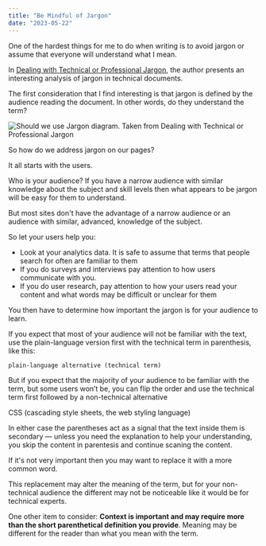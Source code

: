 ```yaml
---
title: "Be Mindful of Jargon"
date: "2023-05-22"
---
```


One of the hardest things for me to do when writing is to avoid jargon or assume that everyone will understand what I mean.

In [Dealing with Technical or Professional Jargon](https://www.nngroup.com/articles/technical-jargon/), the author presents an interesting analysis of jargon in technical documents.

The first consideration that I find interesting is that jargon is defined by the audience reading the document. In other words, do they understand the term?

![Should we use Jargon diagram. Taken from [Dealing with Technical or Professional Jargon](https://www.nngroup.com/articles/technical-jargon/)](https://res.cloudinary.com/dfh6ihzvj/image/upload/c_scale,w_500/f_auto,q_auto/should-we-use-jargon-1)

So how do we address jargon on our pages?

It all starts with the users.

Who is your audience? If you have a narrow audience with similar knowledge about the subject and skill levels then what appears to be jargon will be easy for them to understand.

But most sites don't have the advantage of a narrow audience or an audience with similar, advanced, knowledge of the subject.

So let your users help you:

* Look at your analytics data. It is safe to assume that terms that people search for often are familiar to them
* If you do surveys and interviews pay attention to how users communicate with you.
* If you do user research, pay attention to how your users read your content and what words may be difficult or unclear for them

You then have to determine how important the jargon is for your audience to learn.

If you expect that most of your audience will not be familiar with the text, use the plain-language version first with the technical term in parenthesis, like this:

`plain-language alternative (technical term)`

But if you expect that the majority of your audience to be familiar with the term, but some users won’t be, you can flip the order and use the technical term first followed by a non-technical alternative

CSS (cascading style sheets, the web styling language)

In either case the parentheses act as a signal that the text inside them is secondary — unless you need the explanation to help your understanding, you skip the content in parentesis and continue scaning the content.

If it's not very important then you may want to replace it with a more common word.

This replacement may alter the meaning of the term, but for your non-technical audience the different may not be noticeable like it would be for technical experts.

One other item to consider: **Context is important and may require more than the short parenthetical definition you provide**. Meaning may be different for the reader than what you mean with the term.
